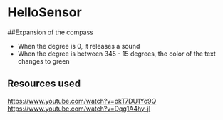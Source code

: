 # HelloSensor

##Expansion of the compass
* When the degree is 0, it releases a sound
* When the degree is between 345 - 15 degrees, the color of the text changes to green

## Resources used
https://www.youtube.com/watch?v=pkT7DU1Yo9Q
https://www.youtube.com/watch?v=Dqg1A4hy-jI
